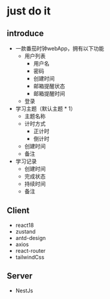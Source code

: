 # just do it

## introduce

- 一款番茄时钟webApp，拥有以下功能
  - 用户列表
    - 用户名
    - 密码
    - 创建时间
    - 邮箱提醒状态
    - 邮箱提醒时间
  - 登录
- 学习主题（默认主题 * 1）
  - 主题名称
  - 计时方式
    - 正计时
    - 倒计时
  - 创建时间
  - 备注
- 学习记录
  - 创建时间
  - 完成状态
  - 持续时间
  - 备注

## Client

- react18
- zustand
- antd-design
- axios
- react-router
- tailwindCss

## Server
- NestJs
